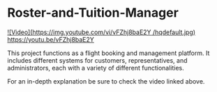 # Roster-and-Tuition-Manager
[![Video](https://img.youtube.com/vi/vFZhj8baE2Y /hqdefault.jpg)](https://www.youtube.com/watch?v=WmBQkrrNA9E)  
https://youtu.be/vFZhj8baE2Y

This project functions as a flight booking and management platform. It includes different systems for customers, representatives, and administrators, each with a variety of different functionalities.

For an in-depth explanation be sure to check the video linked above.
